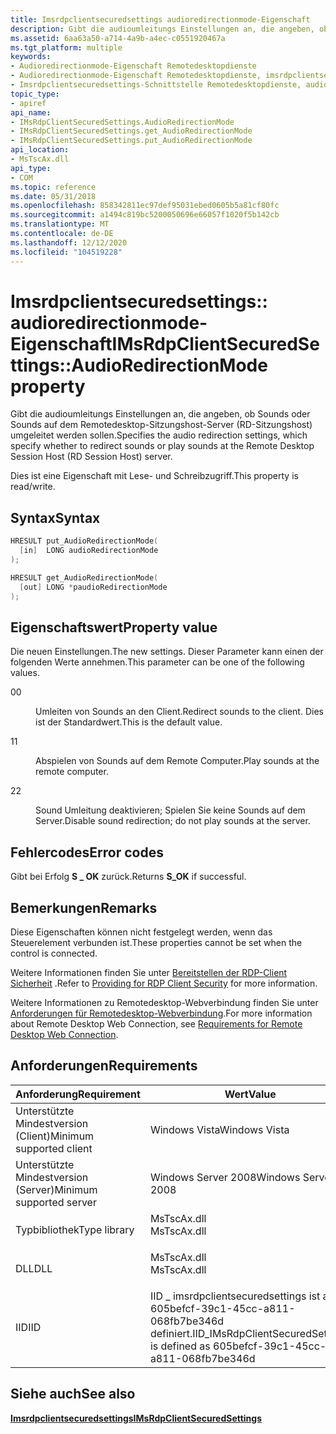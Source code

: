 ```yaml
---
title: Imsrdpclientsecuredsettings audioredirectionmode-Eigenschaft
description: Gibt die audioumleitungs Einstellungen an, die angeben, ob Sounds oder Sounds auf dem Remotedesktop-Sitzungshost-Server (RD-Sitzungshost) umgeleitet werden sollen.
ms.assetid: 6aa63a50-a714-4a9b-a4ec-c0551920467a
ms.tgt_platform: multiple
keywords:
- Audioredirectionmode-Eigenschaft Remotedesktopdienste
- Audioredirectionmode-Eigenschaft Remotedesktopdienste, imsrdpclientsecuredsettings-Schnittstelle
- Imsrdpclientsecuredsettings-Schnittstelle Remotedesktopdienste, audioredirectionmode-Eigenschaft
topic_type:
- apiref
api_name:
- IMsRdpClientSecuredSettings.AudioRedirectionMode
- IMsRdpClientSecuredSettings.get_AudioRedirectionMode
- IMsRdpClientSecuredSettings.put_AudioRedirectionMode
api_location:
- MsTscAx.dll
api_type:
- COM
ms.topic: reference
ms.date: 05/31/2018
ms.openlocfilehash: 858342811ec97def95031ebed0605b5a81cf80fc
ms.sourcegitcommit: a1494c819bc5200050696e66057f1020f5b142cb
ms.translationtype: MT
ms.contentlocale: de-DE
ms.lasthandoff: 12/12/2020
ms.locfileid: "104519228"
---
```

# <a name="imsrdpclientsecuredsettingsaudioredirectionmode-property"></a><span data-ttu-id="83179-106">Imsrdpclientsecuredsettings:: audioredirectionmode-Eigenschaft</span><span class="sxs-lookup"><span data-stu-id="83179-106">IMsRdpClientSecuredSettings::AudioRedirectionMode property</span></span>

<span data-ttu-id="83179-107">Gibt die audioumleitungs Einstellungen an, die angeben, ob Sounds oder Sounds auf dem Remotedesktop-Sitzungshost-Server (RD-Sitzungshost) umgeleitet werden sollen.</span><span class="sxs-lookup"><span data-stu-id="83179-107">Specifies the audio redirection settings, which specify whether to redirect sounds or play sounds at the Remote Desktop Session Host (RD Session Host) server.</span></span>

<span data-ttu-id="83179-108">Dies ist eine Eigenschaft mit Lese- und Schreibzugriff.</span><span class="sxs-lookup"><span data-stu-id="83179-108">This property is read/write.</span></span>

## <a name="syntax"></a><span data-ttu-id="83179-109">Syntax</span><span class="sxs-lookup"><span data-stu-id="83179-109">Syntax</span></span>


```C++
HRESULT put_AudioRedirectionMode(
  [in]  LONG audioRedirectionMode
);

HRESULT get_AudioRedirectionMode(
  [out] LONG *paudioRedirectionMode
);
```



## <a name="property-value"></a><span data-ttu-id="83179-110">Eigenschaftswert</span><span class="sxs-lookup"><span data-stu-id="83179-110">Property value</span></span>

<span data-ttu-id="83179-111">Die neuen Einstellungen.</span><span class="sxs-lookup"><span data-stu-id="83179-111">The new settings.</span></span> <span data-ttu-id="83179-112">Dieser Parameter kann einen der folgenden Werte annehmen.</span><span class="sxs-lookup"><span data-stu-id="83179-112">This parameter can be one of the following values.</span></span>

<dt>

<span data-ttu-id="83179-113">0</span><span class="sxs-lookup"><span data-stu-id="83179-113">0</span></span>
</dt> <dd>

<span data-ttu-id="83179-114">Umleiten von Sounds an den Client.</span><span class="sxs-lookup"><span data-stu-id="83179-114">Redirect sounds to the client.</span></span> <span data-ttu-id="83179-115">Dies ist der Standardwert.</span><span class="sxs-lookup"><span data-stu-id="83179-115">This is the default value.</span></span>

</dd> <dt>

<span data-ttu-id="83179-116">1</span><span class="sxs-lookup"><span data-stu-id="83179-116">1</span></span>
</dt> <dd>

<span data-ttu-id="83179-117">Abspielen von Sounds auf dem Remote Computer.</span><span class="sxs-lookup"><span data-stu-id="83179-117">Play sounds at the remote computer.</span></span>

</dd> <dt>

<span data-ttu-id="83179-118">2</span><span class="sxs-lookup"><span data-stu-id="83179-118">2</span></span>
</dt> <dd>

<span data-ttu-id="83179-119">Sound Umleitung deaktivieren; Spielen Sie keine Sounds auf dem Server.</span><span class="sxs-lookup"><span data-stu-id="83179-119">Disable sound redirection; do not play sounds at the server.</span></span>

</dd> </dl>

## <a name="error-codes"></a><span data-ttu-id="83179-120">Fehlercodes</span><span class="sxs-lookup"><span data-stu-id="83179-120">Error codes</span></span>

<span data-ttu-id="83179-121">Gibt bei Erfolg **S \_ OK** zurück.</span><span class="sxs-lookup"><span data-stu-id="83179-121">Returns **S\_OK** if successful.</span></span>

## <a name="remarks"></a><span data-ttu-id="83179-122">Bemerkungen</span><span class="sxs-lookup"><span data-stu-id="83179-122">Remarks</span></span>

<span data-ttu-id="83179-123">Diese Eigenschaften können nicht festgelegt werden, wenn das Steuerelement verbunden ist.</span><span class="sxs-lookup"><span data-stu-id="83179-123">These properties cannot be set when the control is connected.</span></span>

<span data-ttu-id="83179-124">Weitere Informationen finden Sie unter [Bereitstellen der RDP-Client Sicherheit](providing-for-rdp-client-security.md) .</span><span class="sxs-lookup"><span data-stu-id="83179-124">Refer to [Providing for RDP Client Security](providing-for-rdp-client-security.md) for more information.</span></span>

<span data-ttu-id="83179-125">Weitere Informationen zu Remotedesktop-Webverbindung finden Sie unter [Anforderungen für Remotedesktop-Webverbindung](requirements-for-remote-desktop-web-connection.md).</span><span class="sxs-lookup"><span data-stu-id="83179-125">For more information about Remote Desktop Web Connection, see [Requirements for Remote Desktop Web Connection](requirements-for-remote-desktop-web-connection.md).</span></span>

## <a name="requirements"></a><span data-ttu-id="83179-126">Anforderungen</span><span class="sxs-lookup"><span data-stu-id="83179-126">Requirements</span></span>



| <span data-ttu-id="83179-127">Anforderung</span><span class="sxs-lookup"><span data-stu-id="83179-127">Requirement</span></span> | <span data-ttu-id="83179-128">Wert</span><span class="sxs-lookup"><span data-stu-id="83179-128">Value</span></span> |
|-------------------------------------|------------------------------------------------------------------------------------------------|
| <span data-ttu-id="83179-129">Unterstützte Mindestversion (Client)</span><span class="sxs-lookup"><span data-stu-id="83179-129">Minimum supported client</span></span><br/> | <span data-ttu-id="83179-130">Windows Vista</span><span class="sxs-lookup"><span data-stu-id="83179-130">Windows Vista</span></span><br/>                                                                       |
| <span data-ttu-id="83179-131">Unterstützte Mindestversion (Server)</span><span class="sxs-lookup"><span data-stu-id="83179-131">Minimum supported server</span></span><br/> | <span data-ttu-id="83179-132">Windows Server 2008</span><span class="sxs-lookup"><span data-stu-id="83179-132">Windows Server 2008</span></span><br/>                                                                 |
| <span data-ttu-id="83179-133">Typbibliothek</span><span class="sxs-lookup"><span data-stu-id="83179-133">Type library</span></span><br/>             | <dl> <span data-ttu-id="83179-134"><dt>MsTscAx.dll</dt></span><span class="sxs-lookup"><span data-stu-id="83179-134"><dt>MsTscAx.dll</dt></span></span> </dl>         |
| <span data-ttu-id="83179-135">DLL</span><span class="sxs-lookup"><span data-stu-id="83179-135">DLL</span></span><br/>                      | <dl> <span data-ttu-id="83179-136"><dt>MsTscAx.dll</dt></span><span class="sxs-lookup"><span data-stu-id="83179-136"><dt>MsTscAx.dll</dt></span></span> </dl>         |
| <span data-ttu-id="83179-137">IID</span><span class="sxs-lookup"><span data-stu-id="83179-137">IID</span></span><br/>                      | <span data-ttu-id="83179-138">IID \_ imsrdpclientsecuredsettings ist als 605befcf-39c1-45cc-a811-068fb7be346d definiert.</span><span class="sxs-lookup"><span data-stu-id="83179-138">IID\_IMsRdpClientSecuredSettings is defined as 605befcf-39c1-45cc-a811-068fb7be346d</span></span><br/> |



## <a name="see-also"></a><span data-ttu-id="83179-139">Siehe auch</span><span class="sxs-lookup"><span data-stu-id="83179-139">See also</span></span>

<dl> <dt>

[<span data-ttu-id="83179-140">**Imsrdpclientsecuredsettings**</span><span class="sxs-lookup"><span data-stu-id="83179-140">**IMsRdpClientSecuredSettings**</span></span>](imsrdpclientsecuredsettings-interface.md)
</dt> </dl>

 

 






